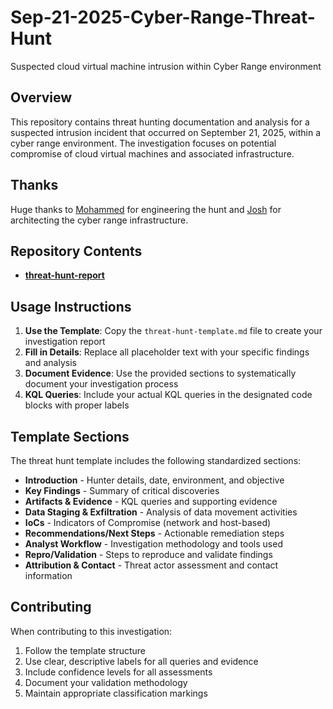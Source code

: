 # Sep-21-2025-Cyber-Range-Threat-Hunt
Suspected cloud virtual machine intrusion within Cyber Range environment

## Overview
This repository contains threat hunting documentation and analysis for a suspected intrusion incident that occurred on September 21, 2025, within a cyber range environment. The investigation focuses on potential compromise of cloud virtual machines and associated infrastructure.

## Thanks
Huge thanks to <a href="https://www.linkedin.com/in/mohammedsanclogic/">Mohammed</a> for engineering the hunt and <a href="https://www.linkedin.com/in/joshmadakor/">Josh</a> for architecting the cyber range infrastructure. 

## Repository Contents

- **[threat-hunt-report](threat-hunt-report.md)** 

## Usage Instructions

1. **Use the Template**: Copy the `threat-hunt-template.md` file to create your investigation report
2. **Fill in Details**: Replace all placeholder text with your specific findings and analysis
3. **Document Evidence**: Use the provided sections to systematically document your investigation process
4. **KQL Queries**: Include your actual KQL queries in the designated code blocks with proper labels

## Template Sections

The threat hunt template includes the following standardized sections:

- **Introduction** - Hunter details, date, environment, and objective
- **Key Findings** - Summary of critical discoveries
- **Artifacts & Evidence** - KQL queries and supporting evidence
- **Data Staging & Exfiltration** - Analysis of data movement activities
- **IoCs** - Indicators of Compromise (network and host-based)
- **Recommendations/Next Steps** - Actionable remediation steps
- **Analyst Workflow** - Investigation methodology and tools used
- **Repro/Validation** - Steps to reproduce and validate findings
- **Attribution & Contact** - Threat actor assessment and contact information

## Contributing

When contributing to this investigation:
1. Follow the template structure
2. Use clear, descriptive labels for all queries and evidence
3. Include confidence levels for all assessments
4. Document your validation methodology
5. Maintain appropriate classification markings
